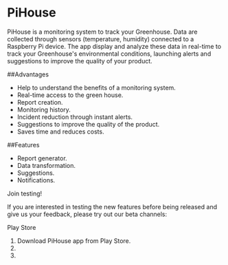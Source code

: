 # PiHouse
PiHouse is a monitoring system to track your Greenhouse. Data are collected through sensors (temperature, humidity) connected to a Raspberry Pi device. The app display and analyze these data in real-time to track your Greenhouse's environmental conditions, launching alerts and suggestions to improve the quality of your product.

##Advantages
* Help to understand the benefits of a monitoring system.
* Real-time access to the green house.
* Report creation.
* Monitoring history.
* Incident reduction through instant alerts.
* Suggestions to improve the quality of the product.
* Saves time and reduces costs.

##Features
* Report generator.
* Data transformation.
* Suggestions.
* Notifications.

Join testing!

If you are interested in testing the new features before being released and give us your feedback, please try out our beta channels:

Play Store

1. Download PiHouse app from Play Store.
2. 
3. 
